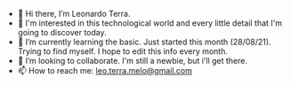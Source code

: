 - 👋 Hi there, I’m Leonardo Terra. 
- 👀 I'm interested in this technological world and every little detail that I'm going to discover today.
- 🌱 I’m currently learning the basic. Just started this month (28/08/21). Trying to find myself. I hope to edit this info every month.
- 💞️ I’m looking to collaborate. I'm still a newbie, but i'll get there.
- 📫 How to reach me: leo.terra.melo@gmail.com


<!---
leonardo-terra/leonardo-terra is a ✨ special ✨ repository because its `README.md` (this file) appears on your GitHub profile.
You can click the Preview link to take a look at your changes.
--->
